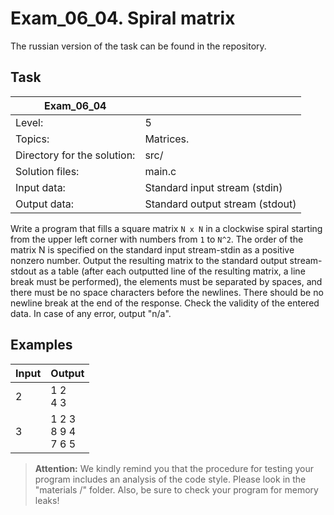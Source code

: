 # Exam_06_04. Spiral matrix
The russian version of the task can be found in the repository.

## Task

| Exam_06_04 | |
| ------ | ------ |
| Level: | 5 |
| Topics: | Matrices. |
| Directory for the solution: | src/ |
| Solution files: | main.c |
| Input data: | Standard input stream (stdin) |
| Output data: | Standard output stream (stdout) |

Write a program that fills a square matrix `N x N` in a clockwise spiral starting from the upper left corner with numbers from `1` to `N^2`. The order of the matrix N is specified on the standard input stream-stdin as a positive nonzero number. Output the resulting matrix to the standard output stream-stdout as a table (after each outputted line of the resulting matrix, a line break must be performed), the elements must be separated by spaces, and there must be no space characters before the newlines. There should be no newline break at the end of the response. Check the validity of the entered data. In case of any error, output "n/a".


## Examples

| Input | Output |
| ------ | ------ |
| 2 | 1 2<br/>4 3 |
| 3 | 1 2 3<br/>8 9 4<br/>7 6 5 |

> **Attention:** We kindly remind you that the procedure for testing your program includes an analysis of the code style. Please look in the "materials /" folder. Also, be sure to check your program for memory leaks!
